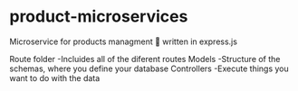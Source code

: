 # product-microservices
Microservice for products managment 👧 written in express.js 

Route folder
-Incluides all of the diferent routes
Models
-Structure of the schemas, where you define your database
Controllers
-Execute things you want to do with the data
